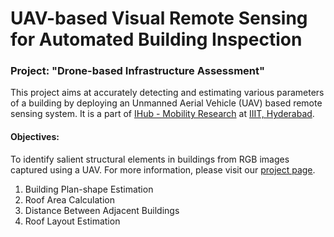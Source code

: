 # UAV-based Visual Remote Sensing for Automated Building Inspection
### Project: "Drone-based Infrastructure Assessment"
This project aims at accurately detecting and estimating various parameters of a building by deploying an Unmanned Aerial Vehicle (UAV) based remote sensing system. It is a part of [IHub - Mobility Research](https://ihub-data.iiit.ac.in/mobility/) at [IIIT, Hyderabad](https://www.iiit.ac.in/).

#### Objectives:
To identify salient structural elements in buildings from RGB images captured using a UAV. For more information, please visit our [project page](https://uvrsabi.github.io/).
<ol>
<li> Building Plan-shape Estimation </li>
<li> Roof Area Calculation </li>
<li> Distance Between Adjacent Buildings </li>
<li> Roof Layout Estimation </li>
</ol>

<!-- #### Dataset:
We have made our own custom dataset by capturing buildings on IIIT-H campus through a drone. In addition, we have also used the open-source zju_facade dataset to train our models. IIIT-H campus window dataset can be found [here](https://drive.google.com/drive/folders/1fxJP8x9y8I23DFWardhpMM5BZAUY4WtM?usp=sharing).

<p>
  <img src="readme_images/Dataset.drawio.png" width="45%" height="90%"/>     
</p>
For window detection task (The ground truths are bounding boxes shown in red)

<br />
<p>
  <img src="readme_images/RoofTopDataset.png" width="45%" height="90%"/>
</p>

For plan-shape/area (The ground truths are segmented masks in white)

### Progress till now:
Please find our current progress in the following presentation.
<a href="https://docs.google.com/presentation/d/1Oj5h2Y_G0Geoxrf7Ti8xwFlPiwgsrAcYaunN2R8y6zE/edit?usp=sharing" target="_blank">Presentation Link</a>


### Directory Structure:
**win_det_heatmaps:** It contains estimation of window/storey parameters(window detection and post_processing module, window/storey count, storey heights). \
**planShape:** Contains Semantic segmentation and area calculation of roof-tops.

### Window detection
<p align="center"><img src="readme_images/17.png" width="200" height="150"/></p>
<p align = "center">Shufflenet inference</p>
<br />
As shown in the above fig., we have the detected windows from the model inference(Shufflenet from win_det_heatmaps). However, we see that some windows still go undetected. Hence, we have a designed a post-processing module.  

<br />

Post-processing module:
<p align="center"><img src="readme_images/newblockd.drawio (1).png" width="70%" height="40%"/></p>

We take the detected windows as templates and run them over the horizontal patch in the image. We try to match this template in the patch and detect the windows which we were previously not detected. 
<br />


<p align="center"><img src="readme_images/newtm.drawio.png" width=500%" height="70%"/></p>
<p align = "center">Model inference(left), Horizontal Patch
(middle), Template (right)</p>

<p align="center"><img src="readme_images/newio.drawio.png" width=500%" height="70%"/></p>
<p align = "center">Post processing results</p>

As shown in the fig. above, the post processing module detects all windows successfully.
<br />
<br />
<br />

### Storey/Building height estimation:

<p align = "center"><img src="readme_images/VerticalPlaneMapping2.drawio.png" width=50%" height="70%"></p>
As shown in the fig. above, we make use of Depth(D), focal
length of the camera(f), height of the UAV(H) and image
coordinates(x,y) are used to map the coordinates of each
detected window from the image to a 2D vertical plane using
triangulation. 

<br />
<p align="center"><img src="readme_images/nms_vmp.drawio.png" width=70%" height="70%"></p>
<p align="center">2D Vertical Plane Mapping(Before and After NMS)</p>

The above vertical plane helps us get an estimate of distance between 2 consecutive vertical windows. Although we have the imaginary vertical plane(scaled in cm), we cannot use this directly to
estimate storey heights. This is because the vertical plane
also includes the ground plane. Due to this, the estimated
height increases by the proportion of ground plane pixels
and therefore it needs to be accounted for. As it depends
on the start frame and also the camera’s FOV, it is difficult
to generalize it in different scenarios, hence we rely on
3D reconstruction for this.

<p align="center"><img src="readme_images/3d_reconstruction_buildings.png" width=70%" height="70%"></p>

<br />
<p>1 unit (mesh) = ∇Wij /∇wij</p> 
where ∇Wij represents the distance between consecutive
windows in cm, estimated from Plane Mapping Approach
whereas ∇wij represents the distance between same two
windows in the units of mesh from SFM reconstruction

Now, we use the unit scale to estimate the building/storey heights in the 3D reconstruction.
<br />
<br />

### Plan Shape/Area Estimation :
We use RefineNet from [building-footprint-segmentation](https://github.com/fuzailpalnak/building-footprint-segmentation) and fine-tune it on our dataset consisting of GoogleEarth & IIIT-H campus(captured using UAV), which consists of around 200 images.

<p><img src="readme_images/RefineNet_ForwardPass.png" width="100%" height="50%"/></p>
<p align="center">Inference</p>

<p><img src="readme_images/RefineNet_Result-1.drawio.png" width="100%" height="50%"/></p>
<p align="center">Sample results on 4 campus buildings from the dataset - Nilgiri(top-left), Bakul(bottom-left), Aarogya(top-right), Car Service Station(bottom-right)</p>
<br />

Now, we estimate the area(in m²) from the contour Area of the segmented building mask. \
  Area(in m²) = Contour Area(in pixels)*(D/f)² \
  D: Depth(in m)
  f: focalLength(in pixels)
  
<p align="center"><img src="readme_images/rooftoparea_results.png" width=70%" height="70%"></p>

<br />
<br />

### Publications:
-> Dhruv Patel, Shivani Chepuri, Sarvesh Thakur, Harikumar Kandath, Ravi Kiran S, K. Madhava Krishna, “Identifying and estimating salient parameters of a building using UAV based remote sensing”, submitted to IEEE International Conference on Unmanned Aircraft Systems (ICUAS) 2022. 

<br />

### Objectives for next phase:
-> Distance between adjacent buildings \
-> Parapets, objects on roof-top \
-> Staircase exit and water tanks on the roof-top \
-> Cracks on the surface wall and roof-top \
-> Lifelines (electric and water supply, sewage pipes) \
-> Toppling/falling hazard \
-> Building level (flat or tilted ground)


<br /> -->

<!-- ### Project Team:
<ul>
<li>Kushagra Srivastava - Research Assistant, RRC, IIIT Hyderabad </li>
<li>Dhruv Patel - Research Assistant, (RRC), IIIT Hyderabad </li>
<li>
</ul>
Advisors: \
Prof. Madhava Krishna (Head & Professor, RRC, IIIT Hyderabad) \
Dr. Harikumar Kandath (Assistant Professor, IIIT-Hyderabad) \
Dr. Ravi Kiran Sarvadevabhatla (Assistant Professor, IIIT-Hyderabad) -->
